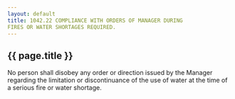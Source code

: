 ```yaml
---
layout: default 
title: 1042.22 COMPLIANCE WITH ORDERS OF MANAGER DURING
FIRES OR WATER SHORTAGES REQUIRED.
---
```


{{ page.title }}
----------------

No person shall disobey any order or direction issued by the Manager
regarding the limitation or discontinuance of the use of water at the
time of a serious fire or water shortage.
